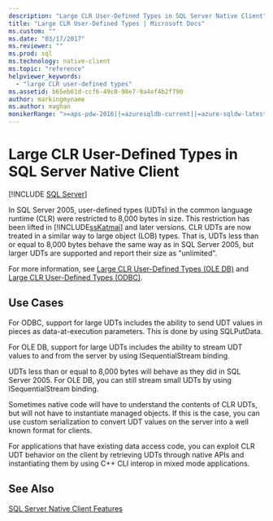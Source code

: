 ```yaml
---
description: "Large CLR User-Defined Types in SQL Server Native Client"
title: "Large CLR User-Defined Types | Microsoft Docs"
ms.custom: ""
ms.date: "03/17/2017"
ms.reviewer: ""
ms.prod: sql
ms.technology: native-client
ms.topic: "reference"
helpviewer_keywords: 
  - "large CLR user-defined types"
ms.assetid: b65eb61d-ccf6-49c0-98e7-9a4ef4b2f790
author: markingmyname
ms.author: maghan
monikerRange: ">=aps-pdw-2016||=azuresqldb-current||=azure-sqldw-latest||>=sql-server-2016||=sqlallproducts-allversions||>=sql-server-linux-2017||=azuresqldb-mi-current"
---
```

# Large CLR User-Defined Types in SQL Server Native Client
[!INCLUDE [SQL Server](../../../includes/applies-to-version/sql-asdb-asdbmi-asa-pdw.md)]

  In SQL Server 2005, user-defined types (UDTs) in the common language runtime (CLR) were restricted to 8,000 bytes in size. This restriction has been lifted in [!INCLUDE[ssKatmai](../../../includes/sskatmai-md.md)] and later versions. CLR UDTs are now treated in a similar way to large object (LOB) types. That is, UDTs less than or equal to 8,000 bytes behave the same way as in SQL Server 2005, but larger UDTs are supported and report their size as "unlimited".  
  
 For more information, see [Large CLR User-Defined Types &#40;OLE DB&#41;](../../../relational-databases/native-client/ole-db/large-clr-user-defined-types-ole-db.md) and [Large CLR User-Defined Types &#40;ODBC&#41;](../../../relational-databases/native-client/odbc/large-clr-user-defined-types-odbc.md).  
  
## Use Cases  
 For ODBC, support for large UDTs includes the ability to send UDT values in pieces as data-at-execution parameters. This is done by using SQLPutData.  
  
 For OLE DB, support for large UDTs includes the ability to stream UDT values to and from the server by using ISequentialStream binding.  
  
 UDTs less than or equal to 8,000 bytes will behave as they did in SQL Server 2005. For OLE DB, you can still stream small UDTs by using ISequentialStream binding.  
  
 Sometimes native code will have to understand the contents of CLR UDTs, but will not have to instantiate managed objects. If this is the case, you can use custom serialization to convert UDT values on the server into a well known format for clients.  
  
 For applications that have existing data access code, you can exploit CLR UDT behavior on the client by retrieving UDTs through native APIs and instantiating them by using C++ CLI interop in mixed mode applications.  
  
## See Also  
 [SQL Server Native Client Features](../../../relational-databases/native-client/features/sql-server-native-client-features.md)  
  
  
